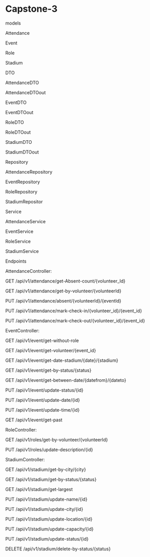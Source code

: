 # Capstone-3

models 

Attendance 

Event 

Role  

Stadium 

DTO

AttendanceDTO

AttendanceDTOout

EventDTO

EventDTOout

RoleDTO

RoleDTOout

StadiumDTO

StadiumDTOout

Repository

AttendanceRepository

EventRepository

RoleRepository

StadiumRepositor

Service

AttendanceService

EventService

RoleService

StadiumService

Endpoints

AttendanceController:

GET /api/v1/attendance/get-Absent-count/{volunteer_Id}

GET /api/v1/attendance/get-by-volunteer/{volunteerId}

PUT /api/v1/attendance/absent/{volunteerId}/{eventId}

PUT /api/v1/attendance/mark-check-in/{volunteer_id}/{event_id}

PUT /api/v1/attendance/mark-check-out/{volunteer_id}/{event_id}


EventController:

GET /api/v1/event/get-without-role

GET /api/v1/event/get-volunteer/{event_id}

GET /api/v1/event/get-date-stadium/{date}/{stadium}

GET /api/v1/event/get-by-status/{status}

GET /api/v1/event/get-between-date/{datefrom}/{dateto}

PUT /api/v1/event/update-status/{id}

PUT /api/v1/event/update-date/{id}

PUT /api/v1/event/update-time/{id}

GET /api/v1/event/get-past

RoleController:

GET /api/v1/roles/get-by-volunteer/{volunteerId}

PUT /api/v1/roles/update-description/{id}

StadiumController:

GET /api/v1/stadium/get-by-city/{city}

GET /api/v1/stadium/get-by-status/{status}

GET /api/v1/stadium/get-largest

PUT /api/v1/stadium/update-name/{id}

PUT /api/v1/stadium/update-city/{id}

PUT /api/v1/stadium/update-location/{id}

PUT /api/v1/stadium/update-capacity/{id}

PUT /api/v1/stadium/update-status/{id}

DELETE /api/v1/stadium/delete-by-status/{status}




